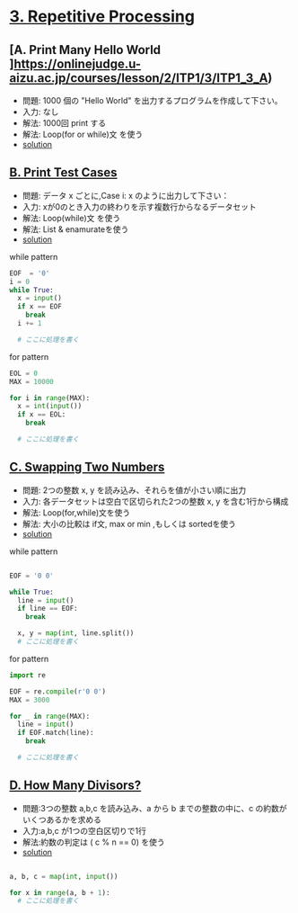 # [3. Repetitive Processing ](https://onlinejudge.u-aizu.ac.jp/courses/lesson/2/ITP1/3)

## [A. Print Many Hello World ]https://onlinejudge.u-aizu.ac.jp/courses/lesson/2/ITP1/3/ITP1_3_A)

- 問題: 1000 個の "Hello World" を出力するプログラムを作成して下さい。
- 入力: なし
- 解法: 1000回 print する
- 解法: Loop(for or while)文 を使う
- [solution](https://onlinejudge.u-aizu.ac.jp/solutions/problem/ITP1_3_A)


## [B. Print Test Cases ](https://onlinejudge.u-aizu.ac.jp/courses/lesson/2/ITP1/3/ITP1_3_B)

- 問題: データ x ごとに,Case i: x のように出力して下さい：
- 入力: xが0のとき入力の終わりを示す複数行からなるデータセット
- 解法: Loop(while)文 を使う
- 解法: List & enamurateを使う
- [solution](https://onlinejudge.u-aizu.ac.jp/solutions/problem/ITP1_3_B)

while pattern
```py
EOF  = '0'
i = 0
while True:
  x = input()
  if x == EOF
    break
  i += 1

  # ここに処理を書く
```

for pattern
```py
EOL = 0
MAX = 10000

for i in range(MAX):
  x = int(input())
  if x == EOL:
    break

  # ここに処理を書く
```

## [C. Swapping Two Numbers ](https://onlinejudge.u-aizu.ac.jp/courses/lesson/2/ITP1/3/ITP1_3_C)

- 問題: 2つの整数 x, y を読み込み、それらを値が小さい順に出力
- 入力: 各データセットは空白で区切られた2つの整数 x, y を含む1行から構成
- 解法: Loop(for,while)文を使う
- 解法: 大小の比較は if文, max or min ,もしくは sortedを使う
- [solution](https://onlinejudge.u-aizu.ac.jp/solutions/problem/ITP1_3_C)

while pattern
```py

EOF = '0 0'

while True:
  line = input()
  if line == EOF:
    break

  x, y = map(int, line.split())
  # ここに処理を書く

```

for pattern
```py
import re

EOF = re.compile(r'0 0')
MAX = 3000

for _ in range(MAX):
  line = input()
  if EOF.match(line):
    break

  # ここに処理を書く

```

## [D. How Many Divisors? ](https://onlinejudge.u-aizu.ac.jp/courses/lesson/2/ITP1/3/ITP1_3__D)

- 問題:3つの整数 a,b,c を読み込み、a から b までの整数の中に、c の約数がいくつあるかを求める
- 入力:a,b,c が1つの空白区切りで1行
- 解法:約数の判定は ( c % n == 0) を使う
- [solution](https://onlinejudge.u-aizu.ac.jp/solutions/problem/ITP1_3_D)

```py

a, b, c = map(int, input())

for x in range(a, b + 1):
  # ここに処理を書く

```